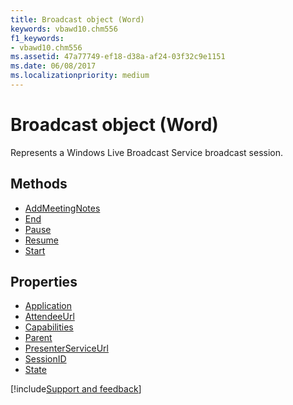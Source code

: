 ```yaml
---
title: Broadcast object (Word)
keywords: vbawd10.chm556
f1_keywords:
- vbawd10.chm556
ms.assetid: 47a77749-ef18-d38a-af24-03f32c9e1151
ms.date: 06/08/2017
ms.localizationpriority: medium
---
```



# Broadcast object (Word)

Represents a Windows Live Broadcast Service broadcast session.

## Methods

- [AddMeetingNotes](Word.broadcast.addmeetingnotes.md)
- [End](Word.broadcast.end.md)
- [Pause](Word.broadcast.pause.md)
- [Resume](Word.broadcast.resume.md)
- [Start](Word.broadcast.start.md)

## Properties

- [Application](Word.broadcast.application.md)
- [AttendeeUrl](Word.broadcast.attendeeurl.md)
- [Capabilities](Word.broadcast.capabilities.md)
- [Parent](Word.broadcast.parent.md)
- [PresenterServiceUrl](Word.broadcast.presenterserviceurl.md)
- [SessionID](Word.broadcast.sessionid.md)
- [State](Word.broadcast.state.md)


[!include[Support and feedback](~/includes/feedback-boilerplate.md)]
